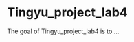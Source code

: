 
# Tingyu_project_lab4

<!-- badges: start -->
<!-- badges: end -->

The goal of Tingyu_project_lab4 is to ...


